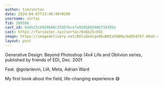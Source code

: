 ```yaml
---
author: tim/vortac
date: 2024-04-07T13:48:48+0200
username: vortac
fid: 209586
cast_id: 0x6b25cb929b80c3585fbce7a91058d240b734393e
cast: https://farcaster.xyz/vortac/0x6b25cb92
image: https://imagedelivery.net/BXluQx4ige9GuW0Ia56BHw/bd05474f-80a5-453f-490f-35e7dbb53300/original
layout: post
---
```


Generative Design: Beyond Photoshop (4x4 Life and Oblivion series, published by friends of ED), Dec. 2001

Feat. @golanlevin, LIA, Meta, Adrian Ward

My first book about the field, life-changing experience 😅

<img src='https://imagedelivery.net/BXluQx4ige9GuW0Ia56BHw/bd05474f-80a5-453f-490f-35e7dbb53300/original' alt='' referrerpolicy='no-referrer'/>
